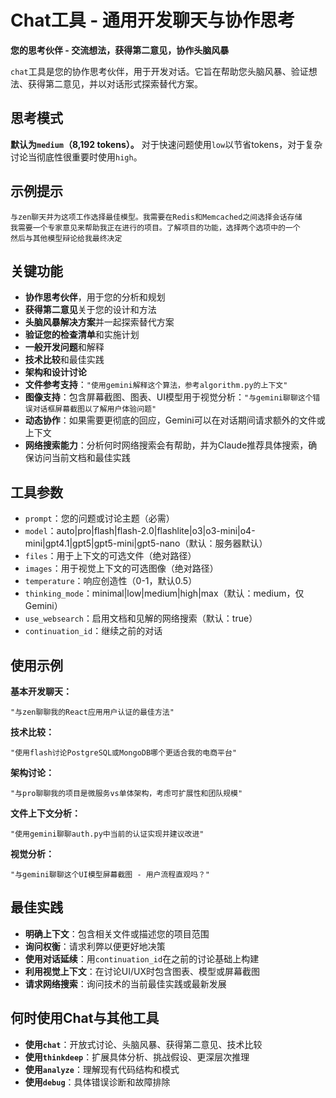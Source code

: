 # Chat工具 - 通用开发聊天与协作思考

**您的思考伙伴 - 交流想法，获得第二意见，协作头脑风暴**

`chat`工具是您的协作思考伙伴，用于开发对话。它旨在帮助您头脑风暴、验证想法、获得第二意见，并以对话形式探索替代方案。

## 思考模式

**默认为`medium`（8,192 tokens）。** 对于快速问题使用`low`以节省tokens，对于复杂讨论当彻底性很重要时使用`high`。

## 示例提示

```
与zen聊天并为这项工作选择最佳模型。我需要在Redis和Memcached之间选择会话存储
我需要一个专家意见来帮助我正在进行的项目。了解项目的功能，选择两个选项中的一个
然后与其他模型辩论给我最终决定
```

## 关键功能

- **协作思考伙伴**，用于您的分析和规划
- **获得第二意见**关于您的设计和方法
- **头脑风暴解决方案**并一起探索替代方案
- **验证您的检查清单**和实施计划
- **一般开发问题**和解释
- **技术比较**和最佳实践
- **架构和设计讨论**
- **文件参考支持**：`"使用gemini解释这个算法，参考algorithm.py的上下文"`
- **图像支持**：包含屏幕截图、图表、UI模型用于视觉分析：`"与gemini聊聊这个错误对话框屏幕截图以了解用户体验问题"`
- **动态协作**：如果需要更彻底的回应，Gemini可以在对话期间请求额外的文件或上下文
- **网络搜索能力**：分析何时网络搜索会有帮助，并为Claude推荐具体搜索，确保访问当前文档和最佳实践

## 工具参数

- `prompt`：您的问题或讨论主题（必需）
- `model`：auto|pro|flash|flash-2.0|flashlite|o3|o3-mini|o4-mini|gpt4.1|gpt5|gpt5-mini|gpt5-nano（默认：服务器默认）
- `files`：用于上下文的可选文件（绝对路径）
- `images`：用于视觉上下文的可选图像（绝对路径）
- `temperature`：响应创造性（0-1，默认0.5）
- `thinking_mode`：minimal|low|medium|high|max（默认：medium，仅Gemini）
- `use_websearch`：启用文档和见解的网络搜索（默认：true）
- `continuation_id`：继续之前的对话

## 使用示例

**基本开发聊天：**
```
"与zen聊聊我的React应用用户认证的最佳方法"
```

**技术比较：**
```
"使用flash讨论PostgreSQL或MongoDB哪个更适合我的电商平台"
```

**架构讨论：**
```
"与pro聊聊我的项目是微服务vs单体架构，考虑可扩展性和团队规模"
```

**文件上下文分析：**
```
"使用gemini聊聊auth.py中当前的认证实现并建议改进"
```

**视觉分析：**
```
"与gemini聊聊这个UI模型屏幕截图 - 用户流程直观吗？"
```

## 最佳实践

- **明确上下文**：包含相关文件或描述您的项目范围
- **询问权衡**：请求利弊以便更好地决策
- **使用对话延续**：用`continuation_id`在之前的讨论基础上构建
- **利用视觉上下文**：在讨论UI/UX时包含图表、模型或屏幕截图
- **请求网络搜索**：询问技术的当前最佳实践或最新发展

## 何时使用Chat与其他工具

- **使用`chat`**：开放式讨论、头脑风暴、获得第二意见、技术比较
- **使用`thinkdeep`**：扩展具体分析、挑战假设、更深层次推理
- **使用`analyze`**：理解现有代码结构和模式
- **使用`debug`**：具体错误诊断和故障排除
